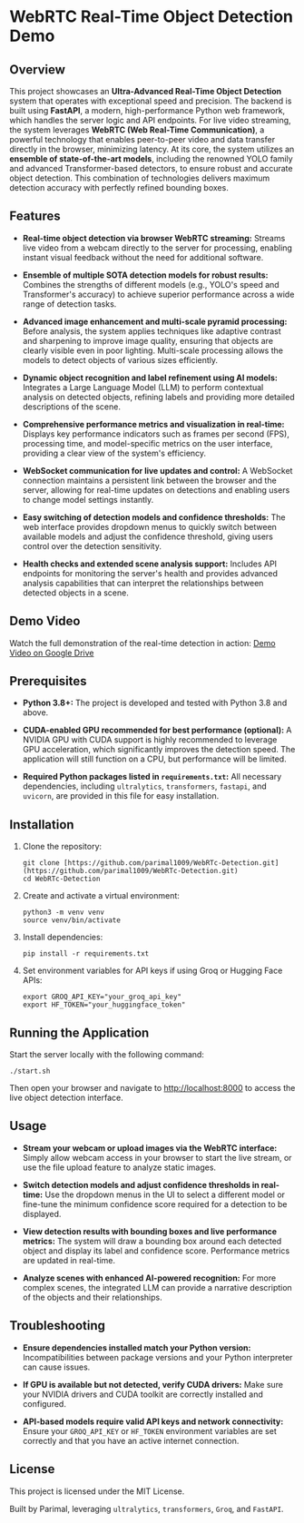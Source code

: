 # WebRTC Real-Time Object Detection Demo

## Overview

This project showcases an **Ultra-Advanced Real-Time Object Detection** system that operates with exceptional speed and precision. The backend is built using **FastAPI**, a modern, high-performance Python web framework, which handles the server logic and API endpoints. For live video streaming, the system leverages **WebRTC (Web Real-Time Communication)**, a powerful technology that enables peer-to-peer video and data transfer directly in the browser, minimizing latency. At its core, the system utilizes an **ensemble of state-of-the-art models**, including the renowned YOLO family and advanced Transformer-based detectors, to ensure robust and accurate object detection. This combination of technologies delivers maximum detection accuracy with perfectly refined bounding boxes.

## Features

* **Real-time object detection via browser WebRTC streaming:** Streams live video from a webcam directly to the server for processing, enabling instant visual feedback without the need for additional software.

* **Ensemble of multiple SOTA detection models for robust results:** Combines the strengths of different models (e.g., YOLO's speed and Transformer's accuracy) to achieve superior performance across a wide range of detection tasks.

* **Advanced image enhancement and multi-scale pyramid processing:** Before analysis, the system applies techniques like adaptive contrast and sharpening to improve image quality, ensuring that objects are clearly visible even in poor lighting. Multi-scale processing allows the models to detect objects of various sizes efficiently.

* **Dynamic object recognition and label refinement using AI models:** Integrates a Large Language Model (LLM) to perform contextual analysis on detected objects, refining labels and providing more detailed descriptions of the scene.

* **Comprehensive performance metrics and visualization in real-time:** Displays key performance indicators such as frames per second (FPS), processing time, and model-specific metrics on the user interface, providing a clear view of the system's efficiency.

* **WebSocket communication for live updates and control:** A WebSocket connection maintains a persistent link between the browser and the server, allowing for real-time updates on detections and enabling users to change model settings instantly.

* **Easy switching of detection models and confidence thresholds:** The web interface provides dropdown menus to quickly switch between available models and adjust the confidence threshold, giving users control over the detection sensitivity.

* **Health checks and extended scene analysis support:** Includes API endpoints for monitoring the server's health and provides advanced analysis capabilities that can interpret the relationships between detected objects in a scene.

## Demo Video

Watch the full demonstration of the real-time detection in action: [Demo Video on Google Drive](https://drive.google.com/file/d/1hnklfXK3nU7j4T79jqWOOn4d0UXAl8Ka/view?usp=sharing)

## Prerequisites

* **Python 3.8+:** The project is developed and tested with Python 3.8 and above.

* **CUDA-enabled GPU recommended for best performance (optional):** A NVIDIA GPU with CUDA support is highly recommended to leverage GPU acceleration, which significantly improves the detection speed. The application will still function on a CPU, but performance will be limited.

* **Required Python packages listed in `requirements.txt`:** All necessary dependencies, including `ultralytics`, `transformers`, `fastapi`, and `uvicorn`, are provided in this file for easy installation.

## Installation

1. Clone the repository:

   ```
   git clone [https://github.com/parimal1009/WebRTc-Detection.git](https://github.com/parimal1009/WebRTc-Detection.git)
   cd WebRTc-Detection
   ```

2. Create and activate a virtual environment:

   ```
   python3 -m venv venv
   source venv/bin/activate
   ```

3. Install dependencies:

   ```
   pip install -r requirements.txt
   ```

4. Set environment variables for API keys if using Groq or Hugging Face APIs:

   ```
   export GROQ_API_KEY="your_groq_api_key"
   export HF_TOKEN="your_huggingface_token"
   ```

## Running the Application

Start the server locally with the following command:

```
./start.sh
```

Then open your browser and navigate to [http://localhost:8000](https://www.google.com/search?q=http://localhost:8000) to access the live object detection interface.

## Usage

* **Stream your webcam or upload images via the WebRTC interface:** Simply allow webcam access in your browser to start the live stream, or use the file upload feature to analyze static images.

* **Switch detection models and adjust confidence thresholds in real-time:** Use the dropdown menus in the UI to select a different model or fine-tune the minimum confidence score required for a detection to be displayed.

* **View detection results with bounding boxes and live performance metrics:** The system will draw a bounding box around each detected object and display its label and confidence score. Performance metrics are updated in real-time.

* **Analyze scenes with enhanced AI-powered recognition:** For more complex scenes, the integrated LLM can provide a narrative description of the objects and their relationships.

## Troubleshooting

* **Ensure dependencies installed match your Python version:** Incompatibilities between package versions and your Python interpreter can cause issues.

* **If GPU is available but not detected, verify CUDA drivers:** Make sure your NVIDIA drivers and CUDA toolkit are correctly installed and configured.

* **API-based models require valid API keys and network connectivity:** Ensure your `GROQ_API_KEY` or `HF_TOKEN` environment variables are set correctly and that you have an active internet connection.

## License

This project is licensed under the MIT License.

Built by Parimal, leveraging `ultralytics`, `transformers`, `Groq`, and `FastAPI`.
